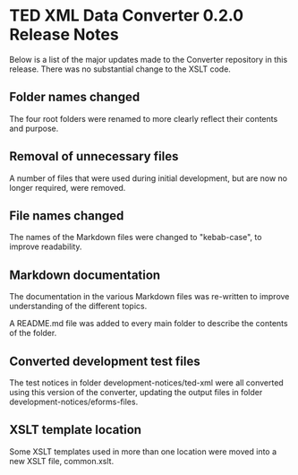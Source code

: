 # TED XML Data Converter 0.2.0 Release Notes

Below is a list of the major updates made to the Converter repository in this release. There was no substantial change to the XSLT code.

## Folder names changed

The four root folders were renamed to more clearly reflect their contents and purpose.

## Removal of unnecessary files

A number of files that were used during initial development, but are now no longer required, were removed.

## File names changed

The names of the Markdown files were changed to "kebab-case", to improve readability.

## Markdown documentation

The documentation in the various Markdown files was re-written to improve understanding of the different topics.

A README.md file was added to every main folder to describe the contents of the folder.

## Converted development test files

The test notices in folder development-notices/ted-xml were all converted using this version of the converter, updating the output files in folder development-notices/eforms-files.

## XSLT template location

Some XSLT templates used in more than one location were moved into a new XSLT file, common.xslt. 


